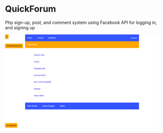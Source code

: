 # QuickForum
Php sign-up, post, and comment system using Facebook API for logging in, and signing up

![Preview](/preview.png)
